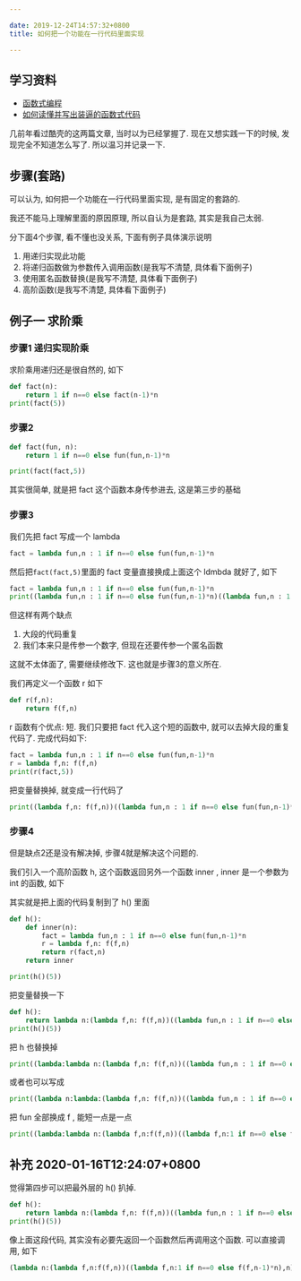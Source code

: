 ```yaml
---

date: 2019-12-24T14:57:32+0800
title: 如何把一个功能在一行代码里面实现

---
```


## 学习资料

- [函数式编程](https://coolshell.cn/articles/10822.html)
- [如何读懂并写出装逼的函数式代码](https://coolshell.cn/articles/17524.html)

几前年看过酷壳的这两篇文章, 当时以为已经掌握了. 现在又想实践一下的时候, 发现完全不知道怎么写了. 所以温习并记录一下.

<!--more-->


## 步骤(套路)

可以认为, 如何把一个功能在一行代码里面实现, 是有固定的套路的.

我还不能马上理解里面的原因原理, 所以自认为是套路, 其实是我自己太弱.

分下面4个步骤, 看不懂也没关系, 下面有例子具体演示说明

1. 用递归实现此功能
2. 将递归函数做为参数传入调用函数(是我写不清楚, 具体看下面例子)
3. 使用匿名函数替换(是我写不清楚, 具体看下面例子)
4. 高阶函数(是我写不清楚, 具体看下面例子)

## 例子一 求阶乘

### 步骤1 递归实现阶乘

求阶乘用递归还是很自然的, 如下

```python
def fact(n):
    return 1 if n==0 else fact(n-1)*n
print(fact(5))
```

### 步骤2

```python
def fact(fun, n):
    return 1 if n==0 else fun(fun,n-1)*n

print(fact(fact,5))
```

其实很简单, 就是把 fact 这个函数本身传参进去, 这是第三步的基础

### 步骤3

我们先把 fact 写成一个 lambda

```python
fact = lambda fun,n : 1 if n==0 else fun(fun,n-1)*n
```

然后把`fact(fact,5)`里面的 fact 变量直接换成上面这个 ldmbda 就好了, 如下

```python
fact = lambda fun,n : 1 if n==0 else fun(fun,n-1)*n
print((lambda fun,n : 1 if n==0 else fun(fun,n-1)*n)((lambda fun,n : 1 if n==0 else fun(fun,n-1)*n),5))
```

但这样有两个缺点

1. 大段的代码重复
2. 我们本来只是传参一个数字, 但现在还要传参一个匿名函数

这就不太体面了, 需要继续修改下. 这也就是步骤3的意义所在.

我们再定义一个函数 r 如下

```python
def r(f,n):
    return f(f,n)
```

r 函数有个优点: 短. 我们只要把 fact 代入这个短的函数中, 就可以去掉大段的重复代码了. 完成代码如下:

```python
fact = lambda fun,n : 1 if n==0 else fun(fun,n-1)*n
r = lambda f,n: f(f,n)
print(r(fact,5))
```

把变量替换掉, 就变成一行代码了

```python
print((lambda f,n: f(f,n))((lambda fun,n : 1 if n==0 else fun(fun,n-1)*n),5))
```

### 步骤4

但是缺点2还是没有解决掉, 步骤4就是解决这个问题的.

我们引入一个高阶函数 h, 这个函数返回另外一个函数 inner , inner 是一个参数为 int 的函数, 如下

其实就是把上面的代码复制到了 h() 里面

```python
def h():
    def inner(n):
        fact = lambda fun,n : 1 if n==0 else fun(fun,n-1)*n
        r = lambda f,n: f(f,n)
        return r(fact,n)
    return inner

print(h()(5))
```

把变量替换一下

```python
def h():
    return lambda n:(lambda f,n: f(f,n))((lambda fun,n : 1 if n==0 else fun(fun,n-1)*n),n)
print(h()(5))
```

把 h 也替换掉

```python
print((lambda:lambda n:(lambda f,n: f(f,n))((lambda fun,n : 1 if n==0 else fun(fun,n-1)*n),n))()(5))
```

或者也可以写成

```python
print((lambda n:lambda:(lambda f,n: f(f,n))((lambda fun,n : 1 if n==0 else fun(fun,n-1)*n),n))(5)())
```

把 fun 全部换成 f , 能短一点是一点

```python
print((lambda:lambda n:(lambda f,n:f(f,n))((lambda f,n:1 if n==0 else f(f,n-1)*n),n))()(5))
```

## 补充 2020-01-16T12:24:07+0800

觉得第四步可以把最外层的 h() 扒掉.

```python
def h():
    return lambda n:(lambda f,n: f(f,n))((lambda fun,n : 1 if n==0 else fun(fun,n-1)*n),n)
print(h()(5))
```

像上面这段代码, 其实没有必要先返回一个函数然后再调用这个函数. 可以直接调用, 如下

```python
(lambda n:(lambda f,n:f(f,n))((lambda f,n:1 if n==0 else f(f,n-1)*n),n))(5)
```

